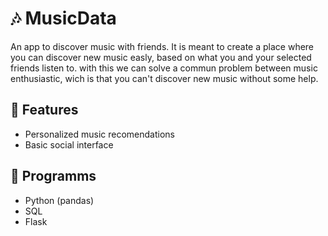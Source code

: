 # 🎶 MusicData
An app to discover music with friends. It is meant to create a place where you can discover new music easly, based on what you and your selected friends listen to. with this we can solve a commun problem between music enthusiastic, wich is that you can't discover new music without some help.

## 📌 Features

- Personalized music recomendations
- Basic social interface

## 🧰 Programms

- Python (pandas)
- SQL
- Flask

